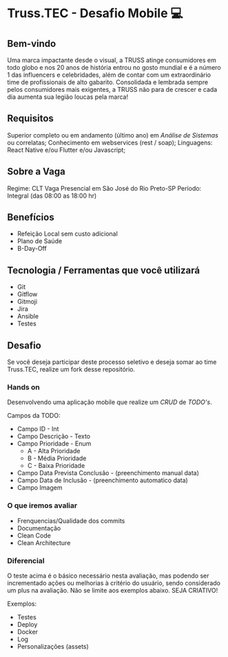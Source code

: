 # Truss.TEC - Desafio Mobile :computer:

## Bem-vindo

Uma marca impactante desde o visual, a TRUSS atinge consumidores em todo globo e nos 20 anos de história entrou no gosto mundial e é a número 1 das influencers e celebridades, além de contar com um extraordinário time de profissionais de alto gabarito. Consolidada e lembrada sempre pelos consumidores mais exigentes, a TRUSS não para de crescer e cada dia aumenta sua legião loucas pela marca!

## Requisitos

Superior completo ou em andamento (último ano) em _Análise de Sistemas_ ou correlatas;
Conhecimento em webservices (rest / soap);
Linguagens: React Native e/ou Flutter e/ou Javascript;

## Sobre a Vaga

Regime: CLT
Vaga Presencial em São José do Rio Preto-SP
Período: Integral (das 08:00 as 18:00 hr)

## Benefícios

* Refeição Local sem custo adicional
* Plano de Saúde
* B-Day-Off

## Tecnologia / Ferramentas que você utilizará

* Git
* Gitflow
* Gitmoji
* Jira
* Ansible
* Testes

## Desafio

Se você deseja participar deste processo seletivo e deseja somar ao time Truss.TEC, realize um fork desse repositório.

### Hands on

Desenvolvendo uma aplicação mobile que realize um _CRUD_ de _TODO's_.

Campos da TODO:

* Campo ID - Int
* Campo Descrição - Texto
* Campo Prioridade - Enum
  * A - Alta Prioridade
  * B - Média Prioridade
  * C - Baixa Prioridade
* Campo Data Prevista Conclusão - (preenchimento manual data)
* Campo Data de Inclusão - (preenchimento automatico data)
* Campo Imagem

### O que iremos avaliar

* Frenquencias/Qualidade dos commits
* Documentação
* Clean Code
* Clean Architecture

### Diferencial

O teste acima é o básico necessário nesta avaliação, mas podendo ser incrementado ações ou melhorias à critério do usuário, sendo considerado um plus na avaliação. Não se limite aos exemplos abaixo. SEJA CRIATIVO!

Exemplos:

* Testes
* Deploy
* Docker
* Log
* Personalizações (assets)
